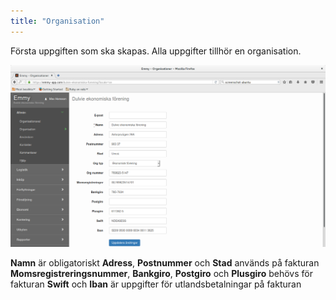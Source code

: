 ```yaml
---
title: "Organisation"
---
```


Första uppgiften som ska skapas. 
Alla uppgifter tillhör en organisation.

![organisation](images/organization.png)

**Namn** är obligatoriskt
**Adress**, **Postnummer** och **Stad** används på fakturan
**Momsregistreringsnummer**, **Bankgiro**, **Postgiro** och **Plusgiro**  behövs för fakturan
**Swift** och **Iban** är uppgifter för utlandsbetalningar på fakturan 